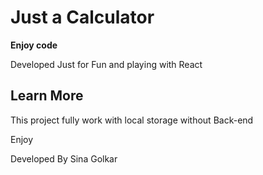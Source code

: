 # Just a Calculator



**Enjoy code**
 
Developed Just for Fun and playing with React
## Learn More

This project fully work with local storage without Back-end

Enjoy

 

 Developed By Sina Golkar
